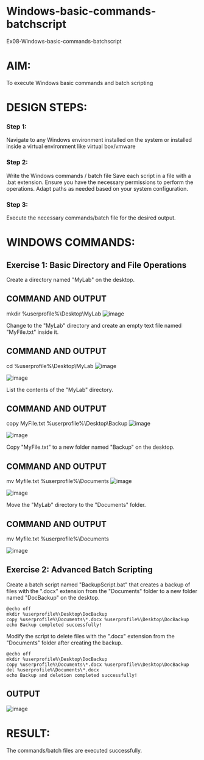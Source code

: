 # Windows-basic-commands-batchscript
Ex08-Windows-basic-commands-batchscript

# AIM:
To execute Windows basic commands and batch scripting

# DESIGN STEPS:

### Step 1:

Navigate to any Windows environment installed on the system or installed inside a virtual environment like virtual box/vmware 

### Step 2:

Write the Windows commands / batch file
Save each script in a file with a .bat extension.
Ensure you have the necessary permissions to perform the operations.
Adapt paths as needed based on your system configuration.
### Step 3:

Execute the necessary commands/batch file for the desired output. 




# WINDOWS COMMANDS:
## Exercise 1: Basic Directory and File Operations
Create a directory named "MyLab" on the desktop.


## COMMAND AND OUTPUT
mkdir %userprofile%\Desktop\MyLab
![image](https://github.com/harshiniyu/Windows-basic-commands-batchscript/assets/144979786/96d26afe-dff4-4c5a-b317-c05f6c8b1ba7)

Change to the "MyLab" directory and create an empty text file named "MyFile.txt" inside it.


## COMMAND AND OUTPUT
cd %userprofile%\Desktop\MyLab
![image](https://github.com/harshiniyu/Windows-basic-commands-batchscript/assets/144979786/5f886d97-a185-4e5d-9eda-688d599a9c38)

![image](https://github.com/harshiniyu/Windows-basic-commands-batchscript/assets/144979786/568a1af5-cd29-4a05-920f-03e1ff743646)

List the contents of the "MyLab" directory.


## COMMAND AND OUTPUT
copy MyFile.txt %userprofile%\Desktop\Backup
![image](https://github.com/harshiniyu/Windows-basic-commands-batchscript/assets/144979786/80d5c003-96fb-48ee-a71d-cce202d05b3f)

![image](https://github.com/harshiniyu/Windows-basic-commands-batchscript/assets/144979786/8d4410a4-faac-4b72-90c1-424bf84e8da6)

Copy "MyFile.txt" to a new folder named "Backup" on the desktop.

## COMMAND AND OUTPUT
mv Myfile.txt %userprofile%\Documents
![image](https://github.com/harshiniyu/Windows-basic-commands-batchscript/assets/144979786/714260b2-229a-42d3-badb-56ef625e62d7)

![image](https://github.com/harshiniyu/Windows-basic-commands-batchscript/assets/144979786/72114d1d-69f3-4cd6-98ce-1f5ef04502be)

Move the "MyLab" directory to the "Documents" folder.


## COMMAND AND OUTPUT
mv Myfile.txt %userprofile%\Documents

![image](https://github.com/harshiniyu/Windows-basic-commands-batchscript/assets/144979786/50e384b7-d0d2-401b-a607-adf46c4c9e77)


## Exercise 2: Advanced Batch Scripting
Create a batch script named "BackupScript.bat" that creates a backup of files with the ".docx" extension from the "Documents" folder to a new folder named "DocBackup" on the desktop.

```
@echo off
mkdir %userprofile%\Desktop\DocBackup
copy %userprofile%\Documents\*.docx %userprofile%\Desktop\DocBackup
echo Backup completed successfully!
```
Modify the script to delete files with the ".docx" extension from the "Documents" folder after creating the backup.
```
@echo off
mkdir %userprofile%\Desktop\DocBackup
copy %userprofile%\Documents\*.docx %userprofile%\Desktop\DocBackup
del %userprofile%\Documents\*.docx
echo Backup and deletion completed successfully!
```


## OUTPUT
![image](https://github.com/harshiniyu/Windows-basic-commands-batchscript/assets/144979786/294f3935-f2b1-407a-bb5b-ba4f5737358b)





# RESULT:
The commands/batch files are executed successfully.

